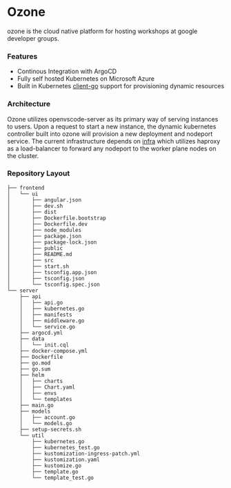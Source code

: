# Ozone

ozone is the cloud native platform for hosting workshops at google developer groups.

### Features
- Continous Integration with ArgoCD
- Fully self hosted Kubernetes on Microsoft Azure
- Built in Kubernetes [client-go](https://github.com/kubernetes/client-go) support for provisioning dynamic resources

### Architecture

Ozone utilizes openvscode-server as its primary way of serving instances to users. Upon a request to start a new instance, the dynamic kubernetes controller built into ozone will provision a new deployment and nodeport service. The current infrastructure depends on [infra](https://github.com/GlennTatum/infra) which utilizes haproxy as a load-balancer to forward any nodeport to the worker plane nodes on the cluster.

### Repository Layout

```
├── frontend
│   └── ui
│       ├── angular.json
│       ├── dev.sh
│       ├── dist
│       ├── Dockerfile.bootstrap
│       ├── Dockerfile.dev
│       ├── node_modules
│       ├── package.json
│       ├── package-lock.json
│       ├── public
│       ├── README.md
│       ├── src
│       ├── start.sh
│       ├── tsconfig.app.json
│       ├── tsconfig.json
│       └── tsconfig.spec.json
└── server
    ├── api
    │   ├── api.go
    │   ├── kubernetes.go
    │   ├── manifests
    │   ├── middleware.go
    │   └── service.go
    ├── argocd.yml
    ├── data
    │   └── init.cql
    ├── docker-compose.yml
    ├── Dockerfile
    ├── go.mod
    ├── go.sum
    ├── helm
    │   ├── charts
    │   ├── Chart.yaml
    │   ├── envs
    │   └── templates
    ├── main.go
    ├── models
    │   ├── account.go
    │   └── models.go
    ├── setup-secrets.sh
    └── util
        ├── kubernetes.go
        ├── kubernetes_test.go
        ├── kustomization-ingress-patch.yml
        ├── kustomization.yaml
        ├── kustomize.go
        ├── template.go
        └── template_test.go
```